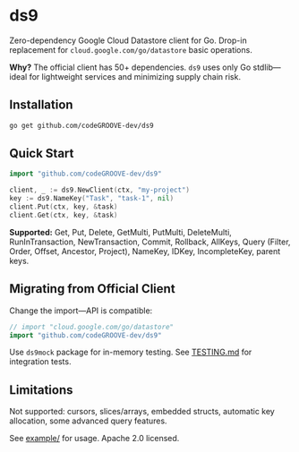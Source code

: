 # ds9

Zero-dependency Google Cloud Datastore client for Go. Drop-in replacement for `cloud.google.com/go/datastore` basic operations.

**Why?** The official client has 50+ dependencies. `ds9` uses only Go stdlib—ideal for lightweight services and minimizing supply chain risk.

## Installation

```bash
go get github.com/codeGROOVE-dev/ds9
```

## Quick Start

```go
import "github.com/codeGROOVE-dev/ds9"

client, _ := ds9.NewClient(ctx, "my-project")
key := ds9.NameKey("Task", "task-1", nil)
client.Put(ctx, key, &task)
client.Get(ctx, key, &task)
```

**Supported:** Get, Put, Delete, GetMulti, PutMulti, DeleteMulti, RunInTransaction, NewTransaction, Commit, Rollback, AllKeys, Query (Filter, Order, Offset, Ancestor, Project), NameKey, IDKey, IncompleteKey, parent keys.

## Migrating from Official Client

Change the import—API is compatible:
```go
// import "cloud.google.com/go/datastore"
import "github.com/codeGROOVE-dev/ds9"
```

Use `ds9mock` package for in-memory testing. See [TESTING.md](TESTING.md) for integration tests.

## Limitations

Not supported: cursors, slices/arrays, embedded structs, automatic key allocation, some advanced query features.

See [example/](example/) for usage. Apache 2.0 licensed.
